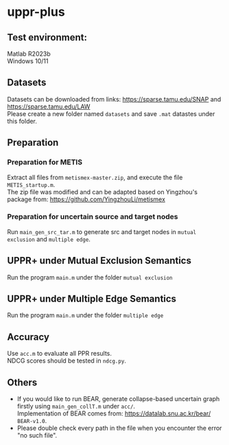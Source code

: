 # uppr-plus
## Test environment: 
Matlab R2023b <br>
Windows 10/11

## Datasets
Datasets can be downloaded from links: https://sparse.tamu.edu/SNAP and https://sparse.tamu.edu/LAW <br>
Please create a new folder named `datasets` and save `.mat` datastes under this folder.

## Preparation
### Preparation for METIS
Extract all files from `metismex-master.zip`, and execute the file `METIS_startup.m`. <br>
The zip file was modified and can be adapted based on Yingzhou's package from: https://github.com/YingzhouLi/metismex

### Preparation for uncertain source and target nodes
Run `main_gen_src_tar.m` to generate src and target nodes in `mutual exclusion` and `multiple edge`.

## UPPR+ under Mutual Exclusion Semantics
Run the program `main.m` under the folder `mutual exclusion` 

## UPPR+ under Multiple Edge Semantics
Run the program `main.m` under the folder `multiple edge` 

## Accuracy 
Use `acc.m` to evaluate all PPR results. <br>
NDCG scores should be tested in `ndcg.py`. 

## Others
- If you would like to run BEAR, generate collapse-based uncertain graph firstly using `main_gen_collT.m` under `acc/`. <br>
Implementation of BEAR comes from: https://datalab.snu.ac.kr/bear/ `BEAR-v1.0`.
- Please double check every path in the file when you encounter the error "no such file".
